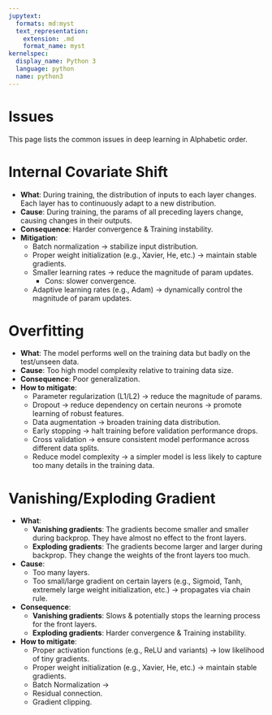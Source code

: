```yaml
---
jupytext:
  formats: md:myst
  text_representation:
    extension: .md
    format_name: myst
kernelspec:
  display_name: Python 3
  language: python
  name: python3
---
```

# Issues
This page lists the common issues in deep learning in Alphabetic order.

# Internal Covariate Shift
- **What**: During training, the distribution of inputs to each layer changes. Each layer has to continuously adapt to a new distribution.
- **Cause**: During training, the params of all preceding layers change, causing changes in their outputs.
- **Consequence**: Harder convergence & Training instability.
- **Mitigation**:
	- Batch normalization $\rightarrow$ stabilize input distribution.
	- Proper weight initialization (e.g., Xavier, He, etc.) $\rightarrow$ maintain stable gradients.
	- Smaller learning rates $\rightarrow$ reduce the magnitude of param updates.
		- Cons: slower convergence.
	- Adaptive learning rates (e.g., Adam) $\rightarrow$ dynamically control the magnitude of param updates.

# Overfitting
- **What**: The model performs well on the training data but badly on the test/unseen data.
- **Cause**: Too high model complexity relative to training data size.
- **Consequence**: Poor generalization.
- **How to mitigate**:
	- Parameter regularization (L1/L2) $\rightarrow$ reduce the magnitude of params.
    - Dropout $\rightarrow$ reduce dependency on certain neurons $\rightarrow$ promote learning of robust features.
    - Data augmentation $\rightarrow$ broaden training data distribution.
    - Early stopping $\rightarrow$ halt training before validation performance drops.
    - Cross validation $\rightarrow$ ensure consistent model performance across different data splits.
	- Reduce model complexity $\rightarrow$ a simpler model is less likely to capture too many details in the training data.

# Vanishing/Exploding Gradient
- **What**:
    - **Vanishing gradients**: The gradients become smaller and smaller during backprop. They have almost no effect to the front layers.
    - **Exploding gradients**: The gradients become larger and larger during backprop. They change the weights of the front layers too much.
- **Cause**:
    - Too many layers.
    - Too small/large gradient on certain layers (e.g., Sigmoid, Tanh, extremely large weight initialization, etc.) $\rightarrow$ propagates via chain rule.
- **Consequence**:
	- **Vanishing gradients**: Slows & potentially stops the learning process for the front layers.
	- **Exploding gradients**: Harder convergence & Training instability.
- **How to mitigate**:
	- Proper activation functions (e.g., ReLU and variants) $\rightarrow$ low likelihood of tiny gradients.
    - Proper weight initialization (e.g., Xavier, He, etc.) $\rightarrow$ maintain stable gradients.
    - Batch Normalization $\rightarrow$ 
    - Residual connection.
    - Gradient clipping.